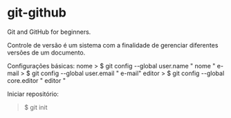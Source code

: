 # git-github

Git and GitHub for beginners.

Controle de versão é um sistema com a finalidade de gerenciar diferentes versões de um documento.

Configurações básicas:
nome > $ git config --global user.name " nome "
e-mail > $ git config --global user.email " e-mail"
editor > $ git config --global core.editor " editor "

Iniciar repositório:
> $ git init

